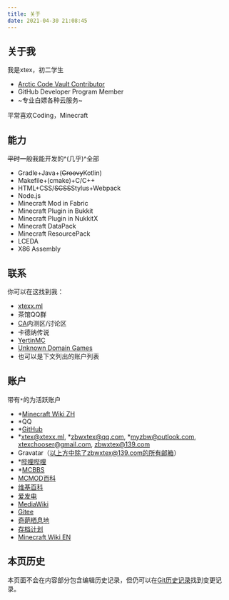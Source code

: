 ```yaml
---
title: 关于
date: 2021-04-30 21:08:45
---
```


## 关于我

我是xtex，初二学生

- [Arctic Code Vault Contributor](https://archiveprogram.github.com/)
- GitHub Developer Program Member
- ~专业白嫖各种云服务~

平常喜欢Coding，Minecraft

## 能力

~~平时一般~~我能开发的^(几乎)^全部

- Gradle+Java+(~~Groovy~~Kotlin)
- Makefile+(cmake)+C/C++
- HTML+CSS/~~SCSS~~Stylus+Webpack
- Node.js
- Minecraft Mod in Fabric
- Minecraft Plugin in Bukkit
- Minecraft Plugin in NukkitX
- Minecraft DataPack
- Minecraft ResourcePack
- LCEDA
- X86 Assembly

## 联系

你可以在这找到我：

- [xtexx.ml](https://xtexx.ml/)
- 茶馆QQ群
- [CA](https://ca.projectxero.top/)内测区/讨论区
- 卡德纳传说
- [YertinMC](https://github.com/YertinMC/)
- [Unknown Domain Games](https://github.com/UnknownDomainGames/)
- 也可以是下文列出的账户列表

## 账户

带有`*`的为活跃账户

- *[Minecraft Wiki ZH](https://minecraft.fandom.com/zh/wiki/User:XtexChooser)
- *QQ
- *[GitHub](https://github.com/xtexChooser/)
- *[xtex@xtexx.ml](mailto:xtex@xtexx.ml), *zbwxtex@qq.com, *myzbw@outlook.com, xtexchooser@gmail.com, zbwxtex@139.com
- Gravatar（以上方中除了zbwxtex@139.com的所有邮箱）
- *[哔哩哔哩](https://space.bilibili.com/103770515)
- *[MCBBS](https://www.mcbbs.net/?2495325)
- [MCMOD百科](https://center.mcmod.cn/61698/)
- [维基百科](https://zh.wikipedia.org/wiki/User:XtexChooser)
- [爱发电](http://afdian.net/@xtexx)
- [MediaWiki](https://www.mediawiki.org/wiki/User:XtexChooser)
- [Gitee](https://gitee.com/xtex)
- [奇葩栖息地](https://mh.wdf.ink/wiki/用户:XtexChooser)
- [存档计划](https://lakeus.xyz/wiki/User:XtexChooser)
- [Minecraft Wiki EN](https://minecraft.fandom.com/wiki/User:XtexChooser)

## 本页历史

本页面不会在内容部分包含编辑历史记录，但仍可以在[Git历史记录](https://github.com/xtexChooser/blog/commits/main/source/about.md)找到变更记录。

